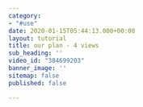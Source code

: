 ```yaml
---
category:
- "#use"
date: 2020-01-15T05:44:13.000+00:00
layout: tutorial
title: our plan - 4 views
sub_heading: ''
video_id: "384699203"
banner_image: ''
sitemap: false
published: false

---
```

